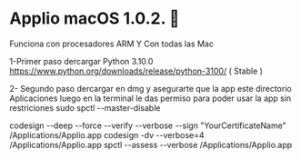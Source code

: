 # Applio macOS 1.0.2. 🍏

Funciona con procesadores ARM Y  Con todas las Mac

1-Primer paso dercargar Python  3.10.0 https://www.python.org/downloads/release/python-3100/ ( Stable )

2- Segundo paso dercargar en dmg y asegurarte que la app este directorio Aplicaciones luego en la terminal le das permiso para poder usar la app sin restriciones sudo spctl --master-disable


codesign --deep --force --verify --verbose --sign "YourCertificateName" /Applications/Applio.app
codesign -dv --verbose=4 /Applications/Applio.app
spctl --assess --verbose /Applications/Applio.app

